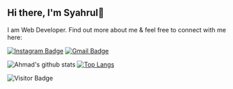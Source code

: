 ## Hi there, I'm Syahrul👋

I am Web Developer. Find out more about me & feel free to connect with me here:

[![Instagram Badge](https://img.shields.io/badge/-syahroel712-ff69b4?style=flat-square&logo=instagram&logoColor=white&link=https://instagram.com/syahroel712/)](https://instagram.com/syahroel712)
[![Gmail Badge](https://img.shields.io/badge/-syahroel712@gmail.com-c14438?style=flat-square&logo=Gmail&logoColor=white&link=mailto:syahroel712@gmail.com)](mailto:syahroel712@gmail.com)

![Ahmad's github stats](https://github-readme-stats.vercel.app/api?username=syahroel712&show_icons=true&theme=light) [![Top Langs](https://github-readme-stats.vercel.app/api/top-langs/?username=syahroel712&layout=compact)](https://github.com/syahroel712/github-readme-stats) 

![Visitor Badge](https://visitor-badge.laobi.icu/badge?page_id=syahroel712)
